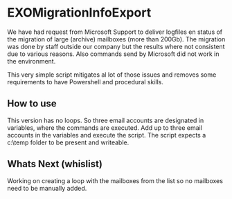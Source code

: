 # EXOMigrationInfoExport

We have had request from Microsoft Support to deliver logfiles en status of the migration of large (archive) mailboxes (more than 200Gb). The migration was done by staff outside our company but the results where not consistent 
due to various reasons. Also commands send by Microsoft did not work in the environment. 

This very simple script mitigates al lot of those issues and removes some requirements to have Powershell and procedural skills.

## How to use

This version has no loops. So three email accounts are designated in variables, where the commands are executed. Add up to three email accounts in the variables and execute the script. The script expects a c:\temp folder to be 
present and writeable.

## Whats Next (whislist)

Working on creating a loop with the mailboxes from the list so no mailboxes need to be manually added.

